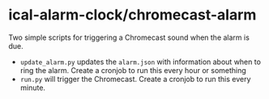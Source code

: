 # ical-alarm-clock/chromecast-alarm

Two simple scripts for triggering a Chromecast sound when the alarm is due.

- `update_alarm.py` updates the `alarm.json` with information about when to ring the alarm. Create a cronjob to run this every hour or something
- `run.py` will trigger the Chromecast. Create a cronjob to run this every minute.
